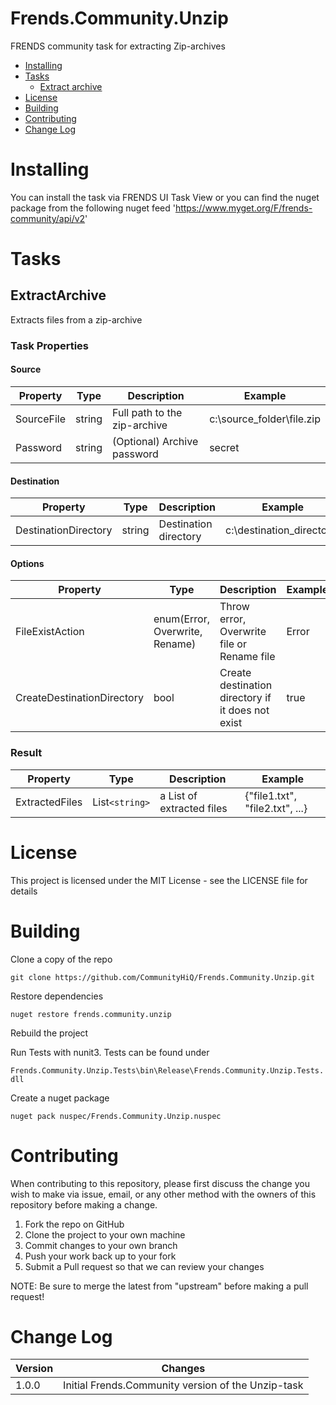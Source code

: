 # Frends.Community.Unzip
FRENDS community task for extracting Zip-archives

- [Installing](#installing)
- [Tasks](#tasks)
  - [Extract archive](#extractarchive)
- [License](#license)
- [Building](#building)
- [Contributing](#contributing)
- [Change Log](#change-log)

# Installing
You can install the task via FRENDS UI Task View or you can find the nuget package from the following nuget feed
'https://www.myget.org/F/frends-community/api/v2'

Tasks
=====

## ExtractArchive
Extracts files from a zip-archive 

### Task Properties

#### Source

| Property             | Type                 | Description                          | Example |
| ---------------------| ---------------------| ------------------------------------ | ----- |
| SourceFile | string | Full path to the zip-archive | c:\source_folder\file.zip |
| Password | string | (Optional) Archive password | secret |

#### Destination

| Property             | Type                 | Description                          | Example |
| ---------------------| ---------------------| ------------------------------------ | ----- |
| DestinationDirectory | string | Destination directory | c:\destination_directory\ |

#### Options

| Property             | Type                 | Description                          | Example |
| ---------------------| ---------------------| ------------------------------------ | ----- |
| FileExistAction | enum(Error, Overwrite, Rename) | Throw error, Overwrite file or Rename file | Error |
| CreateDestinationDirectory | bool | Create destination directory if it does not exist | true|


### Result
| Property             | Type                 | Description                          | Example |
| ---------------------| ---------------------| ------------------------------------ | ----- |
| ExtractedFiles | List`<string>` | a List of extracted files | {"file1.txt", "file2.txt", ...}|

# License

This project is licensed under the MIT License - see the LICENSE file for details

# Building

Clone a copy of the repo

`git clone https://github.com/CommunityHiQ/Frends.Community.Unzip.git`

Restore dependencies

`nuget restore frends.community.unzip`

Rebuild the project

Run Tests with nunit3. Tests can be found under

`Frends.Community.Unzip.Tests\bin\Release\Frends.Community.Unzip.Tests.dll`

Create a nuget package

`nuget pack nuspec/Frends.Community.Unzip.nuspec`

# Contributing
When contributing to this repository, please first discuss the change you wish to make via issue, email, or any other method with the owners of this repository before making a change.

1. Fork the repo on GitHub
2. Clone the project to your own machine
3. Commit changes to your own branch
4. Push your work back up to your fork
5. Submit a Pull request so that we can review your changes

NOTE: Be sure to merge the latest from "upstream" before making a pull request!

# Change Log

| Version             | Changes                 |
| ---------------------| ---------------------|
| 1.0.0 | Initial Frends.Community version of the Unzip-task |
